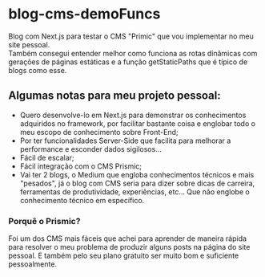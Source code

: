 # blog-cms-demoFuncs
 Blog com Next.js para testar o CMS "Primic" que vou implementar no meu site pessoal.
 <br>
 Também consegui entender melhor como funciona as rotas dinâmicas com gerações de páginas estáticas e a função getStaticPaths que é típico de blogs como esse.
 
## Algumas notas para meu projeto pessoal:
- Quero desenvolve-lo em Next.js para demonstrar os conhecimentos adquiridos no framework, por facilitar bastante coisa e englobar todo o meu escopo de conhecimento sobre Front-End;
- Por ter funcionalidades Server-Side que facilita para melhorar a performance e esconder dados sigilosos...
- Fácil de escalar;
- Fácil integração com o CMS Prismic;
- Vai ter 2 blogs, o Medium que engloba conhecimentos técnicos e mais "pesados", já o blog com CMS seria para dizer sobre dicas de carreira, ferramentas de produtividade, experiências, etc... Que não englobe o conhecimento técnico em específico.

### Porquê o Prismic?
Foi um dos CMS mais fáceis que achei para aprender de maneira rápida para resolver o meu problema de produzir alguns posts na página do site pessoal. E também pelo seu plano gratuito ser muito bom e suficiente pessoalmente. 
